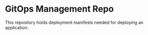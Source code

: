 # GitOps Management Repo

This repository holds deployment manifests needed for deploying an application. 
